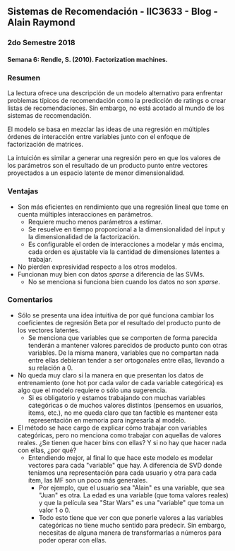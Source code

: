 ## Sistemas de Recomendación - IIC3633 - Blog - Alain Raymond
### 2do Semestre 2018

#### Semana 6: Rendle, S. (2010). Factorization machines.

### Resumen

La lectura ofrece una descripción de un modelo alternativo para enfrentar problemas típicos de recomendación como la predicción de ratings o crear listas de recomendaciones. Sin embargo, no está acotado al mundo de los sistemas de recomendación.

El modelo se basa en mezclar las ideas de una regresión en múltiples órdenes de interacción entre variables junto con el enfoque de factorización de matrices.

La intuición es similar a generar una regresión pero en que los valores de los parámetros son el resultado de un producto punto entre vectores proyectados a un espacio latente de menor dimensionalidad.

### Ventajas

* Son más eficientes en rendimiento que una regresión lineal que tome en cuenta múltiples interacciones en parámetros.
  * Requiere mucho menos parámetros a estimar.
  * Se resuelve en tiempo proporcional a la dimensionalidad del input y la dimensionalidad de la factorización.
  * Es configurable el orden de interacciones a modelar y más encima, cada orden es ajustable via la cantidad de dimensiones latentes a trabajar.
* No pierden expresividad respecto a los otros modelos.
* Funcionan muy bien con datos *sparse* a diferencia de las SVMs.
  * No se menciona si funciona bien cuando los datos no son *sparse*.

### Comentarios

* Sólo se presenta una idea intuitiva de por qué funciona cambiar los coeficientes de regresión Beta por el resultado del producto punto de los vectores latentes.
  * Se menciona que variables que se comporten de forma parecida tenderán a mantener valores parecidos de producto punto con otras variables. De la misma manera, variables que no compartan nada entre ellas debieran tender a ser ortogonales entre ellas, llevando a su relación a 0.
* No queda muy claro si la manera en que presentan los datos de entrenamiento (one hot por cada valor de cada variable categórica) es algo que el modelo requiere o sólo una sugerencia.
  * Si es obligatorio y estamos trabajando con muchas variables categóricas o de muchos valores distintos (pensemos en usuarios, items, etc.), no me queda claro que tan factible es mantener esta representación en memoria para ingresarla al modelo.
* El método se hace cargo de explicar cómo trabajar con variables categóricas, pero no menciona como trabajar con aquellas de valores reales. ¿Se tienen que hacer bins con ellas? Y si no hay que hacer nada con ellas, ¿por qué?
  * Entendiendo mejor, al final lo que hace este modelo es modelar vectores para cada "variable" que hay. A diferencia de SVD donde teníamos una representación para cada usuario y otra para cada ítem, las MF son un poco más generales. 
    * Por ejemplo, que el usuario sea "Alain" es una variable, que sea "Juan" es otra. La edad es una variable (que toma valores reales) y que la película sea "Star Wars" es una "variable" que toma un valor 1 o 0.
    * Todo esto tiene que ver con que ponerle valores a las variables categóricas no tiene mucho sentido para predecir. Sin embargo, necesitas de alguna manera de transformarlas a números para poder operar con ellas.
